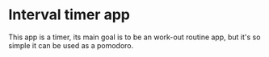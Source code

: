 # Interval timer app

This app is a timer, its main goal is to be an work-out routine app, but it's so simple it can be used as a pomodoro.
